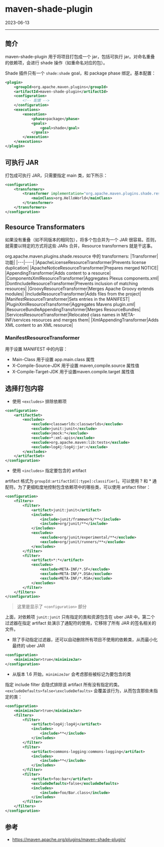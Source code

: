 # maven-shade-plugin

2023-06-13
***
## 简介

maven-shade-plugin 用于将项目打包成一个 jar，包括可执行 jar。对命名重叠的依赖项，会进行 shade 操作（如重命名对应的包）。

Shade 插件只有一个 `shade:shade` goal，和 package phase 绑定。基本配置：

```xml
<plugin>
	<groupId>org.apache.maven.plugins</groupId>
	<artifactId>maven-shade-plugin</artifactId>
	<configuration>
		<!-- 配置 -->
	</configuration>
	<executions>
		<execution>
			<phase>package</phase>
			<goals>
				<goal>shade</goal>
			</goals>
		</execution>
	</executions>
</plugin>
```


## 可执行 JAR

打包成可执行 JAR，只需要指定 main 类，如下所示：

```xml
<configuration>
	<transformers>
		<transformer implementation="org.apache.maven.plugins.shade.resource.ManifestResourceTransformer">
			<mainClass>org.HelloWorld</mainClass>
		</transformer>
	</transformers>
</configuration>
```

## Resource Transformaters
如果没有重叠（如不同版本的相同包），将多个包合并为一个 JAR 很容易。否则，就需要以特定的方式将这些 JARs 合并，Resource transformers 就是干这事。

org.apache.maven.plugins.shade.resource 中的 transformers:
|Transformer|功能|
|---|----|
|ApacheLicenseResourceTransformer|Prevents license duplication|
|ApacheNoticeResourceTransformer|Prepares merged NOTICE|
|AppendingTransformer|Adds content to a resource|
|ComponentsXmlResourceTransformer|Aggregates Plexus components.xml|
|DontIncludeResourceTransformer|Prevents inclusion of matching resources|
|GroovyResourceTransformer|Merges Apache Groovy extends modules|
|IncludeResourceTransformer|Adds files from the project|
|ManifestResourceTransformer|Sets entries in the MANIFEST|
|PluginXmlResourceTransformer|Aggregates Mavens plugin.xml|
|ResourceBundleAppendingTransformer|Merges ResourceBundles|
|ServicesResourceTransformer|Relocated class names in META-INF/services resources and merges them|
|XmlAppendingTransformer|Adds XML content to an XML resource|

### ManifestResourceTransformer
用于设置 MANIFEST 中的内容：
- Main-Class 用于设置 app.main.class 属性
- X-Compile-Source-JDK 用于设置 maven,compile.source 属性值
- X-Compile-Target-JDK 用于设置maven.compile.target 属性值

## 选择打包内容

- 使用 `<excludes>` 排除依赖项

```xml
<configuration>
	<artifactSet>
		<excludes>
			<exclude>classworlds:classworlds</exclude>
			<exclude>junit:junit</exclude>
			<exclude>jmock:*</exclude>
			<exclude>*:xml-apis</exclude>
			<exclude>org.apache.maven:lib:tests</exclude>
			<exclude>log4j:log4j:jar:</exclude>
		</excludes>
	</artifactSet>
</configuration>
```

- 使用 `<includes>` 指定要包含的 artifact

artifact 格式为 `groupId:artifactId[[:type]:classifier]`。可以使用 ? 和 * 通配符。为了更细粒度地控制包含依赖项中的哪些类，可以使用 artifact filter：

```xml
<configuration>
	<filters>
		<filter>
			<artifact>junit:junit</artifact>
			<includes>
				<include>junit/framework/**</include>
				<include>org/junit/**</include>
			</includes>
			<excludes>
				<exclude>org/junit/experimental/**</exclude>
				<exclude>org/junit/runners/**</exclude>
			</excludes>
		</filter>
		<filter>
			<artifact>*:*</artifact>
			<excludes>
				<exclude>META-INF/*.SF</exclude>
				<exclude>META-INF/*.DSA</exclude>
				<exclude>META-INF/*.RSA</exclude>
			</excludes>
		</filter>
	</filters>
</configuration>
```

> 这里是显示了 `<configuration>` 部分

上面，对依赖项 `junit:junit` 只有指定的类和资源包含在 uber JAR 中。第二个过滤器在指定 artifact 处演示了通配符的使用，它移除了所有 JAR 的签名相关的文件。

- 除了手动指定过滤器，还可以自动删除所有项目不使用的依赖类，从而最小化最终的 uber JAR

```xml
<configuration>
	<minimizeJar>true</minimizeJar>
</configuration>
```

- 从版本 1.6 开始，`minimizeJar` 会考虑那些被标记为要包含的类

指定 include filter 会隐式排除该 artifact 所有没有指定的类。`<excludeDefaults>false<\excludeDefaults>` 会覆盖该行为，从而包含那些未指定的类：

```xml
<configuration>
	<minimizeJar>true</minimizeJar>
	<filters>
		<filter>
			<artifact>log4j:log4j</artifact>
			<includes>
				<include>**</include>
			</includes>
		</filter>
		<filter>
			<artifact>commons-logging:commons-logging</artifact>
			<includes>
				<include>**</include>
			</includes>
		</filter>
		<filter>
			<artifact>foo:bar</artifact>
			<excludeDefaults>false</excludeDefaults>
			<includes>
				<include>foo/Bar.class</include>
			</includes>
		</filter>
	</filters>
</configuration>
```

## 参考

- https://maven.apache.org/plugins/maven-shade-plugin/